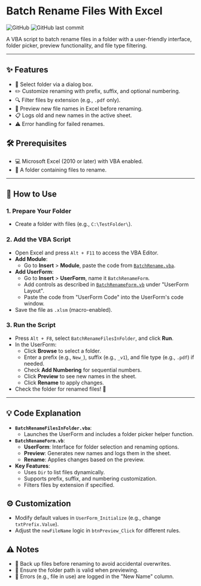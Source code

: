 # Batch Rename Files With Excel

![GitHub](https://img.shields.io/badge/license-MIT-blue.svg) ![GitHub last commit](https://img.shields.io/github/last-commit/hhai93/Batch-Rename-Files-With-Excel)

A VBA script to batch rename files in a folder with a user-friendly interface, folder picker, preview functionality, and file type filtering.

---

## ✨ Features
- 📁 Select folder via a dialog box.
- ✏️ Customize renaming with prefix, suffix, and optional numbering.
- 🔍 Filter files by extension (e.g., `.pdf` only).
- 👀 Preview new file names in Excel before renaming.
- 📋 Logs old and new names in the active sheet.
- ⚠️ Error handling for failed renames.

## 🛠️ Prerequisites
- 💻 Microsoft Excel (2010 or later) with VBA enabled.
- 📂 A folder containing files to rename.

---

## 🚀 How to Use

### 1. Prepare Your Folder
- Create a folder with files (e.g., `C:\TestFolder\`).

### 2. Add the VBA Script
- Open Excel and press `Alt + F11` to access the VBA Editor.
- **Add Module**:
  - Go to **Insert** > **Module**, paste the code from [`BatchRename.vba`](BatchRename.vba).
- **Add UserForm**:
  - Go to **Insert** > **UserForm**, name it `BatchRenameForm`.
  - Add controls as described in [`BatchRenameForm.vb`](BatchRenameForm.vb) under "UserForm Layout".
  - Paste the code from "UserForm Code" into the UserForm's code window.
- Save the file as `.xlsm` (macro-enabled).

### 3. Run the Script
- Press `Alt + F8`, select `BatchRenameFilesInFolder`, and click **Run**.
- In the UserForm:
  - Click **Browse** to select a folder.
  - Enter a prefix (e.g., `New_`), suffix (e.g., `_v1`), and file type (e.g., `.pdf`) if needed.
  - Check **Add Numbering** for sequential numbers.
  - Click **Preview** to see new names in the sheet.
  - Click **Rename** to apply changes.
- Check the folder for renamed files! 🎉

---

## 💡 Code Explanation
- **`BatchRenameFilesInFolder.vba`**:
  - Launches the UserForm and includes a folder picker helper function.
- **`BatchRenameForm.vb`**:
  - **UserForm**: Interface for folder selection and renaming options.
  - **Preview**: Generates new names and logs them in the sheet.
  - **Rename**: Applies changes based on the preview.
- **Key Features**:
  - Uses `Dir` to list files dynamically.
  - Supports prefix, suffix, and numbering customization.
  - Filters files by extension if specified.

## ⚙️ Customization
- Modify default values in `UserForm_Initialize` (e.g., change `txtPrefix.Value`).
- Adjust the `newFileName` logic in `btnPreview_Click` for different rules.

## ⚠️ Notes
- 💾 Back up files before renaming to avoid accidental overwrites.
- 📍 Ensure the folder path is valid when previewing.
- 🚨 Errors (e.g., file in use) are logged in the "New Name" column.

